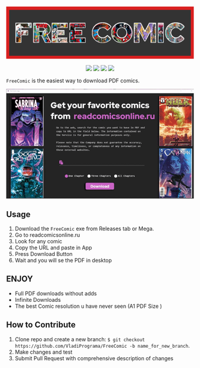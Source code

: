 ![stronghold logo](img/BannerFreeComic.png)
<p align="center">
<img width="100" src="https://img.shields.io/badge/plastic-legal-success">
<img width="100" src="https://img.shields.io/github/downloads/VladiPrograma/FreeComic/total?color=Success">
 <img width="100" src="https://img.shields.io/github/repo-size/VladiPrograma/FreeComic"> 
 <img width="100" src="https://img.shields.io/github/followers/VladiPrograma?style=social">
</p>


`FreeComic` is the easiest way to download PDF comics.

<p align="center"><img align="center" alt="GIF" src="https://github.com/VladiPrograma/FreeComic/blob/main/img/Example1.gif?raw=true"/></p>

**Usage**
---

1. Download the `FreeComic` exe from Releases tab or Mega.
2. Go to readcomicsonline.ru
3. Look for any comic 
4. Copy the URL and paste in App
6. Press Download Button
7. Wait and you will se the PDF in desktop


**ENJOY**
---

+ Full PDF downloads without adds 
+ Infinite Downloads
+ The best Comic resolution u have never seen (A1 PDF Size )

**How to Contribute**
---

1. Clone repo and create a new branch: `$ git checkout https://github.com/VladiPrograma/FreeComic -b name_for_new_branch`.
2. Make changes and test
3. Submit Pull Request with comprehensive description of changes
